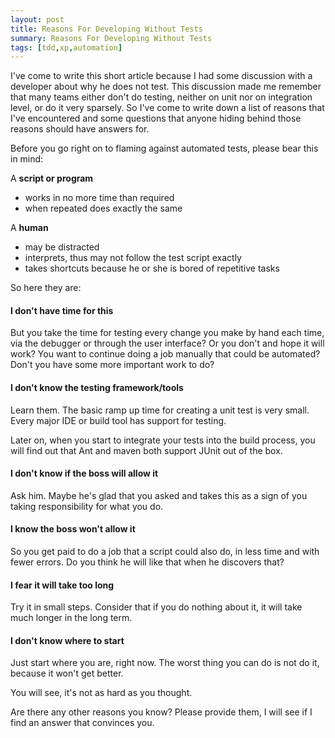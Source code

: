```yaml
---
layout: post
title: Reasons For Developing Without Tests
summary: Reasons For Developing Without Tests
tags: [tdd,xp,automation]
---
```


I've come to write this short article because I had some discussion with a developer about why he does not test. This discussion made me remember that many teams either don't do testing, neither on unit nor on integration level, or do it very sparsely. So I've come to write down a list of reasons that I've encountered and some questions that anyone hiding behind those reasons should have answers for.

Before you go right on to flaming against automated tests, please bear this in mind:

A **script or program**
* works in no more time than required
* when repeated does exactly the same

A **human**
* may be distracted
* interprets, thus may not follow the test script exactly
* takes shortcuts because he or she is bored of repetitive tasks

So here they are:

#### I don't have time for this

But you take the time for testing every change you make by hand each time, via the debugger or through the user interface? Or you don't and hope it will work? You want to continue doing a job manually that could be automated?
Don't you have some more important work to do?

#### I don't know the testing framework/tools

Learn them. The basic ramp up time for creating a unit test is very small. Every major IDE or build tool has support for testing.

Later on, when you start to integrate your tests into the build process, you will find out that Ant and maven both support JUnit out of the box.

#### I don't know if the boss will allow it

Ask him. Maybe he's glad that you asked and takes this as a sign of you taking responsibility for what you do.

#### I know the boss won't allow it

So you get paid to do a job that a script could also do, in less time and with fewer errors. Do you think he will like that when he discovers that?

#### I fear it will take too long

Try it in small steps. Consider that if you do nothing about it, it will take much longer in the long term.

#### I don't know where to start

Just start where you are, right now. The worst thing you can do is not do it, because it won't get better.

You will see, it's not as hard as you thought.

Are there any other reasons you know? Please provide them, I will see if I find an answer that convinces you.
